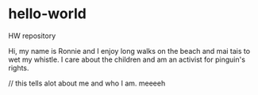 # hello-world
HW repository
<p> Hi, my name is Ronnie and I enjoy long walks on the beach and mai tais to wet my whistle.  I care about the children and am an activist for pinguin's rights. </p> // this tells alot about me and who I am.  meeeeh
